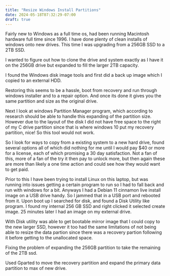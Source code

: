 ```yaml
---
title: "Resize Windows Install Partitions"
date: 2024-05-18T07:32:29-07:00
draft: true
---
```


Fairly new to Windows as a full time os, had been running Macintosh hardware full time since 1996. I have done plenty of clean installs of windows onto new drives. This time I was upgrading from a 256GB SSD  to a 2TB SSD.

I wanted to figure out how to clone the drive and system exactly as I have it on the 256GB drive but expanded to fill the larger 2TB capacity.

I found the Windows disk image tools and first did a back up image which I copied to an external HDD.

Restoring this seems to be a hassle, boot from recovery and run through windows installer and to a repair option. And once its done it gives you the same partition and size as the original drive.

Next I look at windows Partition Manager program, which according to research should be able to handle this expanding of the partition size. However due to the layout of the disk I did not have free space to the right of my C drive partition since that is where windows 10 put my recovery partition, nice! So this tool would not work.

So I look for ways to copy from a existing system to a new hard drive, found several options all of which did nothing for me until I would pay $40 or more for a license, each of which promising a 30 day satisfaction. Not a fan of this, more of a fan of the try it then pay to unlock more, but then again these are more than likely a one time action and could see how they would want to get paid.

Prior to this I have been trying to install Linux on this laptop, but was running into issues getting a certain program to run so I had to fall back and run with windows for a bit. Anyways I had a Debian 11 cinnamon live install image on a USB drive handy. So I jammed that in a USB port and rebooted from it. Upon boot up I searched for disk, and found a Disk Utility like program. I found my internal 256 GB SSD and right clicked it selected create image. 25 minutes later I had an image on my external
drive.


With Disk utility was able to get bootable mirror image that I could copy to the new larger SSD, however it too had the same limitations of not being able to resize the data partion since there was a recovery partion following it before getting to the unallocated space.



Fixing the problem of expanding the 256GB partition to take the remaining of the 2TB ssd.

Used Gparted to move the recovery partition and expand the primary data partition to max of new drive.


